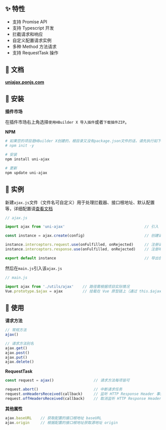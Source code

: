 ## ✨ 特性

- 支持 Promise API
- 支持 Typescript 开发
- 拦截请求和响应
- 自定义配置请求实例
- 多种 Method 方法请求
- 支持 RequestTask 操作

## 🍟 文档

**[uniajax.ponjs.com][1]**

## 🥗 安装

**插件市场**

在插件市场右上角选择`使用HBuilder X 导入插件`或者`下载插件ZIP`。

**NPM**

```bash
# 如果您的项目是HBuilder X创建的，根目录又没有package.json文件的话，请先执行如下命令：
# npm init -y

# 安装
npm install uni-ajax

# 更新
npm update uni-ajax
```

## 🥐 实例

新建`ajax.js`文件（文件名可自定义）用于处理拦截器、接口根地址、默认配置等，详细配置请[查看文档][2]

```JavaScript
// ajax.js

import ajax from 'uni-ajax'                                    // 引入 uni-ajax 模块

const instance = ajax.create(config)                           // 创建请求实例

instance.interceptors.request.use(onFulfilled, onRejected)     // 注册请求拦截器
instance.interceptors.response.use(onFulfilled, onRejected)    // 注册响应拦截器

export default instance                                        // 导出创建后的实例
```

然后在`main.js`引入该`ajax.js`

```JavaScript
// main.js

import ajax from './utils/ajax'    // 路径需根据项目实际情况
Vue.prototype.$ajax = ajax         // 挂载在 Vue 原型链上（通过 this.$ajax 调用）
```

## 🥪 使用

**请求方法**

```JavaScript
// 常规方法
ajax()

// 请求方法别名
ajax.get()
ajax.post()
ajax.put()
ajax.delete()
```

**RequestTask**

```JavaScript
const request = ajax()                  // 请求方法每项皆可

request.abort()                         // 中断请求任务
request.onHeadersReceived(callback)     // 监听 HTTP Response Header 事件
request.offHeadersReceived(callback)    // 取消监听 HTTP Response Header 事件
```

**其他属性**

```JavaScript
ajax.baseURL    // 获取配置的接口根地址 baseURL
ajax.origin     // 根据配置的接口根地址获取源地址 origin
```

[1]: https://uniajax.ponjs.com
[2]: https://uniajax.ponjs.com/instance/create.html
